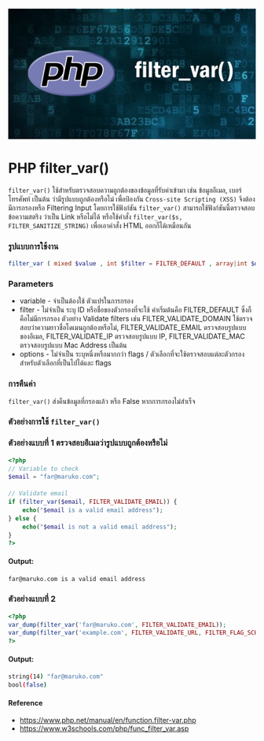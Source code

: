 ![](images/day5.png)

# PHP filter_var()
`filter_var()` ใช้สำหรับตรวจสอบความถูกต้องของข้อมูลที่รับค่าเข้ามา เช่น ข้อมูลอีเมล, เบอร์โทรศัพท์ เป็นต้น ว่ามีรูปแบบถูกต้องหรือไม่ เพื่อป้องกัน  `Cross-site Scripting (XSS)` จึงต้องมีการกรองหรือ Filtering Input โดยการใช้ฟังก์ชัน `filter_var()` สามารถใช้ฟังก์ชันนี้ตรวจสอบข้อความสตริง ว่าเป็น Link หรือไม่ได้ หรือใช้คำสั่ง `filter_var($s, FILTER_SANITIZE_STRING)` เพื่อเอาคำสั่ง HTML ออกก็ได้เหมือนกัน

### รูปแบบการใช้งาน

```php 
filter_var ( mixed $value , int $filter = FILTER_DEFAULT , array|int $options = 0 ) : mixed
```

### Parameters 

- variable - จำเป็นต้องใช้ ตัวแปรในการกรอง
- filter - ไม่จำเป็น ระบุ ID หรือชื่อของตัวกรองที่จะใช้ ค่าเริ่มต้นคือ FILTER_DEFAULT ซึ่งก็คือไม่มีการกรอง ตัวอย่าง Validate filters เช่น FILTER_VALIDATE_DOMAIN ใช้ตรวจสอบว่าความยาวชื่อโดเมนถูกต้องหรือไม่, FILTER_VALIDATE_EMAIL ตรวจสอบรูปแบบของอีเมล, FILTER_VALIDATE_IP ตรวจสอบรูปแบบ IP, FILTER_VALIDATE_MAC ตรวจสอบรูปแบบ Mac Address เป็นต้น	 		
- options - ไม่จำเป็น ระบุหนึ่งหรือมากกว่า flags / ตัวเลือกที่จะใช้ตรวจสอบแต่ละตัวกรองสำหรับตัวเลือกที่เป็นไปได้และ flags

### การคืนค่า

`filter_var()` ส่งคืนข้อมูลที่กรองแล้ว หรือ False หากการกรองไม่สำเร็จ

### ตัวอย่างการใช้ `filter_var()`

### ตัวอย่างแบบที่ 1 ตรวจสอบอีเมลว่ารูปแบบถูกต้องหรือไม่

```php 
<?php
// Variable to check
$email = "far@maruko.com";

// Validate email
if (filter_var($email, FILTER_VALIDATE_EMAIL)) {
    echo("$email is a valid email address");
} else {
    echo("$email is not a valid email address");
}
?>
```
#### Output: 

```bash
far@maruko.com is a valid email address
```
### ตัวอย่างแบบที่ 2

```php 
<?php
var_dump(filter_var('far@maruko.com', FILTER_VALIDATE_EMAIL));
var_dump(filter_var('example.com', FILTER_VALIDATE_URL, FILTER_FLAG_SCHEME_REQUIRED));
?>
```
#### Output: 

```bash
string(14) "far@maruko.com"
bool(false)
```

#### Reference
- https://www.php.net/manual/en/function.filter-var.php
- https://www.w3schools.com/php/func_filter_var.asp



